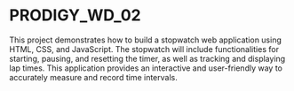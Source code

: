 # PRODIGY_WD_02
This project demonstrates how to build a stopwatch web application using HTML, CSS, and JavaScript. The stopwatch will include functionalities for starting, pausing, and resetting the timer, as well as tracking and displaying lap times. This application provides an interactive and user-friendly way to accurately measure and record time intervals.
